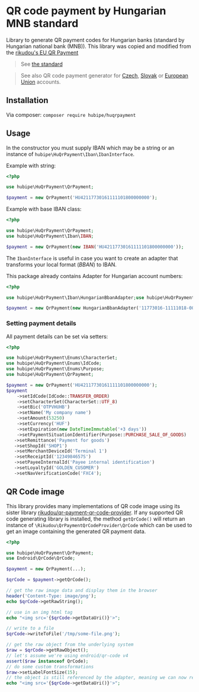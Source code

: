 # QR code payment by Hungarian MNB standard

Library to generate QR payment codes for Hungarian banks (standard by Hungarian national bank (MNB)).
This library was copied and modified from the [rikudou's EU QR Payment](https://github.com/RikudouSage/QrPaymentEU)

> See [the standard](https://www.mnb.hu/letoltes/qr-kod-utmutato-20190712-en.pdf)

> See also QR code payment generator for [Czech](https://github.com/RikudouSage/QrPaymentCZ), [Slovak](https://github.com/RikudouSage/QrPaymentSK) or [European Union](https://github.com/RikudouSage/QrPaymentEU) accounts.

## Installation

Via composer: `composer require hubipe/huqrpayment`

## Usage

In the constructor you must supply IBAN which may be a string
or an instance of `hubipe\HuQrPayment\Iban\IbanInterface`.

Example with string:

```php
<?php

use hubipe\HuQrPayment\QrPayment;

$payment = new QrPayment('HU42117730161111101800000000');

```

Example with base IBAN class:

```php
<?php

use hubipe\HuQrPayment\QrPayment;
use hubipe\HuQrPayment\Iban\IBAN;

$payment = new QrPayment(new IBAN('HU42117730161111101800000000'));

```

The `IbanInterface` is useful in case you want to create an
adapter that transforms your local format (*BBAN*) to IBAN.

This package already contains Adapter for Hungarian account numbers:

```php
<?php

use hubipe\HuQrPayment\Iban\HungarianBbanAdapter;use hubipe\HuQrPayment\QrPayment;

$payment = new QrPayment(new HungarianBbanAdapter('11773016-11111018-00000000'));

```

### Setting payment details

All payment details can be set via setters:

```php
<?php

use hubipe\HuQrPayment\Enums\CharacterSet;
use hubipe\HuQrPayment\Enums\IdCode;
use hubipe\HuQrPayment\Enums\Purpose;
use hubipe\HuQrPayment\QrPayment;

$payment = new QrPayment('HU42117730161111101800000000');
$payment
    ->setIdCode(IdCode::TRANSFER_ORDER)
    ->setCharacterSet(CharacterSet::UTF_8)
    ->setBic('OTPVHUHB')
    ->setName('My company name')
    ->setAmount(53250)
    ->setCurrency('HUF')
    ->setExpiration(new DateTimeImmutable('+3 days'))
    ->setPaymentSituationIdentifier(Purpose::PURCHASE_SALE_OF_GOODS)
   ->setRemittance('Payment for goods')
   ->setShopId('SHOP1')
   ->setMerchantDeviceId('Terminal 1')
   ->setReceiptId('1234984657S')
   ->setPayeeInternalId('Payee internal identification')
   ->setLoyaltyId('GOLDEN_CUSOMER')
   ->setNavVerificationCode('FXC4');

```

## QR Code image

This library provides many implementations of QR code image using its sister library
[rikudou/qr-payment-qr-code-provider](https://github.com/RikudouSage/QrPaymentQrCodeProvider). If any supported
QR code generating library is installed, the method `getQrCode()` will return an instance of
`\Rikudou\QrPaymentQrCodeProvider\QrCode` which can be used to get an image containing the generated QR payment data.

```php
<?php

use hubipe\HuQrPayment\QrPayment;
use Endroid\QrCode\QrCode;

$payment = new QrPayment(...);

$qrCode = $payment->getQrCode();

// get the raw image data and display them in the browser
header('Content-Type: image/png');
echo $qrCode->getRawString();

// use in an img html tag
echo "<img src='{$qrCode->getDataUri()}'>";

// write to a file
$qrCode->writeToFile('/tmp/some-file.png');

// get the raw object from the underlying system
$raw = $qrCode->getRawObject();
// let's assume we're using endroid/qr-code v4
assert($raw instanceof QrCode);
// do some custom transformations
$raw->setLabelFontSize(15);
// the object is still referenced by the adapter, meaning we can now render it the same way as before
echo "<img src='{$qrCode->getDataUri()}'>";
```
